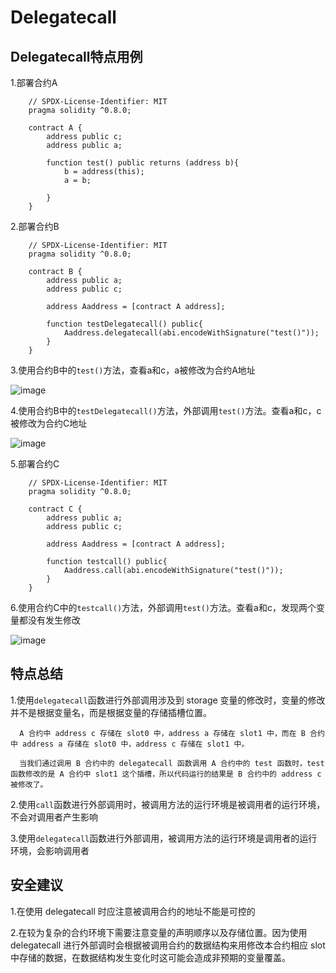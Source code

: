 Delegatecall
==

Delegatecall特点用例
--

1.部署合约A  

        // SPDX-License-Identifier: MIT
        pragma solidity ^0.8.0;

        contract A {
            address public c;
            address public a;

            function test() public returns (address b){
                b = address(this);
                a = b;

            }
        }

2.部署合约B  

        // SPDX-License-Identifier: MIT
        pragma solidity ^0.8.0;

        contract B {
            address public a;
            address public c;

            address Aaddress = [contract A address];

            function testDelegatecall() public{
                Aaddress.delegatecall(abi.encodeWithSignature("test()"));
            }
        }

3.使用合约B中的<code>test()</code>方法，查看a和c，a被修改为合约A地址  

![image](https://user-images.githubusercontent.com/35074461/197927859-cb98420f-5f78-4143-b045-fa459671d22b.png)

4.使用合约B中的<code>testDelegatecall()</code>方法，外部调用<code>test()</code>方法。查看a和c，c被修改为合约C地址  

![image](https://user-images.githubusercontent.com/35074461/197928130-d69db6b8-46e1-41bf-a448-31a240b6b7f1.png)

5.部署合约C  

        // SPDX-License-Identifier: MIT
        pragma solidity ^0.8.0;

        contract C {
            address public a;
            address public c;

            address Aaddress = [contract A address];

            function testcall() public{
                Aaddress.call(abi.encodeWithSignature("test()"));
            }
        }
6.使用合约C中的<code>testcall()</code>方法，外部调用<code>test()</code>方法。查看a和c，发现两个变量都没有发生修改  

![image](https://user-images.githubusercontent.com/35074461/197959815-7d916679-7854-496a-a3ec-3e9656e20ccf.png)

特点总结
--

1.使用<code>delegatecall</code>函数进行外部调用涉及到 storage 变量的修改时，变量的修改并不是根据变量名，而是根据变量的存储插槽位置。  

      A 合约中 address c 存储在 slot0 中，address a 存储在 slot1 中，而在 B 合约中 address a 存储在 slot0 中，address c 存储在 slot1 中。  

      当我们通过调用 B 合约中的 delegatecall 函数调用 A 合约中的 test 函数时，test 函数修改的是 A 合约中 slot1 这个插槽，所以代码运行的结果是 B 合约中的 address c 被修改了。
2.使用<code>call</code>函数进行外部调用时，被调用方法的运行环境是被调用者的运行环境，不会对调用者产生影响  

3.使用<code>delegatecall</code>函数进行外部调用，被调用方法的运行环境是调用者的运行环境，会影响调用者

安全建议
--


1.在使用 delegatecall 时应注意被调用合约的地址不能是可控的  

2.在较为复杂的合约环境下需要注意变量的声明顺序以及存储位置。因为使用 delegatecall 进行外部调时会根据被调用合约的数据结构来用修改本合约相应 slot 中存储的数据，在数据结构发生变化时这可能会造成非预期的变量覆盖。  



